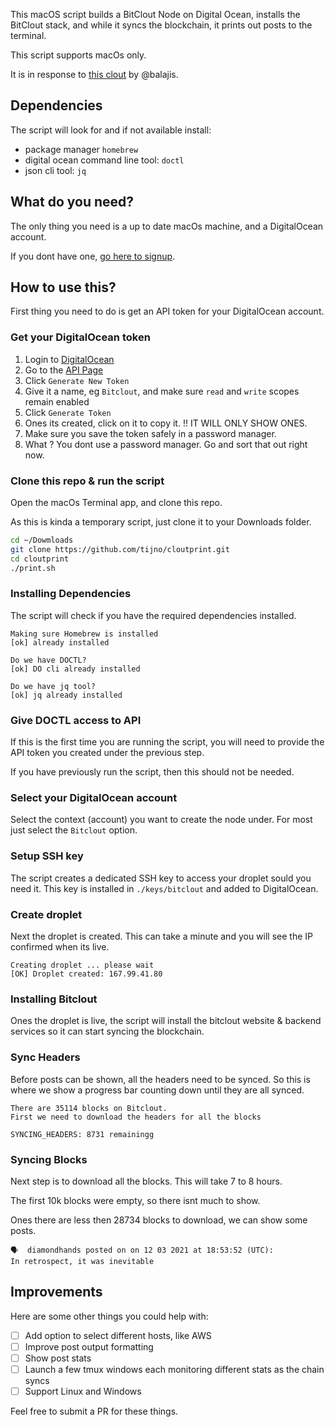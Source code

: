 This macOS script builds a BitClout Node on Digital Ocean, installs the BitClout stack, and while it syncs the blockchain, it prints out posts to the terminal.

This script supports macOs only.

It is in response to [this clout](https://bitclout.com/posts/d8dcdf273d1a53c02861f604d402479503f620ac8c81a07494fecafef894fb1a?feedTab=Following) by @balajis.

## Dependencies

The script will look for and if not available install:

- package manager `homebrew`
- digital ocean command line tool: `doctl`
- json cli tool: `jq`

## What do you need?

The only thing you need is a up to date macOs machine, and a DigitalOcean account.

If you dont have one, [go here to signup](https://m.do.co/c/0c7459043159).

## How to use this?

First thing you need to do is get an API token for your DigitalOcean account.

### Get your DigitalOcean token

1. Login to [DigitalOcean](https://cloud.digitalocean.com)
2. Go to the [API Page](https://cloud.digitalocean.com/account/api)
3. Click `Generate New Token`
4. Give it a name, eg `Bitclout`, and make sure `read` and `write` scopes remain enabled
5. Click `Generate Token`
6. Ones its created, click on it to copy it. !! IT WILL ONLY SHOW ONES.
7. Make sure you save the token safely in a password manager.
8. What ? You dont use a password manager. Go and sort that out right now.

### Clone this repo & run the script

Open the macOs Terminal app, and clone this repo.

As this is kinda a temporary script, just clone it to your Downloads folder.

```bash
cd ~/Dowmloads
git clone https://github.com/tijno/cloutprint.git
cd cloutprint
./print.sh
```

### Installing Dependencies

The script will check if you have the required dependencies installed.

```shell
Making sure Homebrew is installed
[ok] already installed

Do we have DOCTL?
[ok] DO cli already installed

Do we have jq tool?
[ok] jq already installed
```

### Give DOCTL access to API

If this is the first time you are running the script, you will need to provide the API token you created under the previous step.

If you have previously run the script, then this should not be needed.

### Select your DigitalOcean account

Select the context (account) you want to create the node under. For most just select the `Bitclout` option.

### Setup SSH key

The script creates a dedicated SSH key to access your droplet sould you need it. This key is installed in `./keys/bitclout` and added to DigitalOcean.

### Create droplet

Next the droplet is created. This can take a minute and you will see the IP confirmed when its live.

```shell
Creating droplet ... please wait 
[OK] Droplet created: 167.99.41.80
```

### Installing Bitclout

Ones the droplet is live, the script will install the bitclout website & backend services so it can start syncing the blockchain.

### Sync Headers

Before posts can be shown, all the headers need to be synced. So this is where we show a progress bar counting down until they are all synced.

```shell
There are 35114 blocks on Bitclout.
First we need to download the headers for all the blocks

SYNCING_HEADERS: 8731 remainingg
```

### Syncing Blocks

Next step is to download all the blocks. This will take 7 to 8 hours.

The first 10k blocks were empty, so there isnt much to show.

Ones there are less then 28734 blocks to download, we can show some posts.

```shell
🗣  diamondhands posted on on 12 03 2021 at 18:53:52 (UTC):
In retrospect, it was inevitable
```


## Improvements

Here are some other things you could help with:

- [ ] Add option to select different hosts, like AWS
- [ ] Improve post output formatting
- [ ] Show post stats 
- [ ] Launch a few tmux windows each monitoring different stats as the chain syncs
- [ ] Support Linux and Windows

Feel free to submit a PR for these things.

